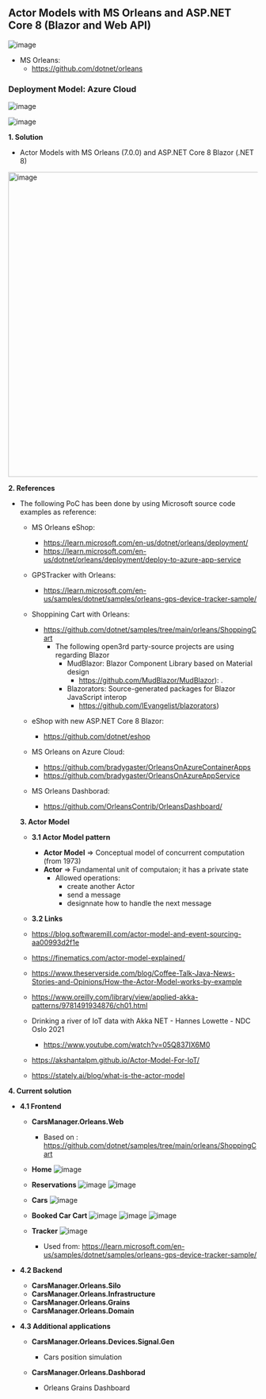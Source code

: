 ## Actor Models with MS Orleans and ASP.NET Core 8 (Blazor and Web API) 
![image](https://github.com/skowragn/Actor_Models_with_MSOrleans/assets/97020391/6db2bd87-79e9-4d22-9e75-e722e9841e51)
- MS Orleans: 
  - https://github.com/dotnet/orleans 
### Deployment Model: **Azure Cloud**

![image](https://github.com/skowragn/Actor_Models_with_MSOrleans/assets/97020391/b7b43d0d-29af-4c46-8866-1ea5e45adfa1)

![image](https://github.com/skowragn/Actor_Models_with_MSOrleans/assets/97020391/1f15ded8-b26b-466b-b628-6c8f5c0ddc05)

**1. Solution**
   - Actor Models with MS Orleans (7.0.0) and ASP.NET Core 8 Blazor (.NET 8)

<img width="614" alt="image" src="https://github.com/skowragn/Actor_Models_with_MSOrleans/assets/97020391/3fdad38c-d82e-474b-83ec-66645b1cbbeb">





     
**2. References**
 - The following PoC has been done by using Microsoft source code examples as reference:
     - MS Orleans eShop: 
       - https://learn.microsoft.com/en-us/dotnet/orleans/deployment/
       - https://learn.microsoft.com/en-us/dotnet/orleans/deployment/deploy-to-azure-app-service
    - GPSTracker with Orleans:
       - https://learn.microsoft.com/en-us/samples/dotnet/samples/orleans-gps-device-tracker-sample/
    - Shoppining Cart with Orleans:
       - https://github.com/dotnet/samples/tree/main/orleans/ShoppingCart
          - The following open3rd party-source projects are using regarding Blazor
            - MudBlazor: Blazor Component Library based on Material design
              - https://github.com/MudBlazor/MudBlazor): .
            - Blazorators: Source-generated packages for Blazor JavaScript interop
              - https://github.com/IEvangelist/blazorators)
   
    - eShop with new ASP.NET Core 8 Blazor:
       - https://github.com/dotnet/eshop
    - MS Orleans on Azure Cloud: 
       - https://github.com/bradygaster/OrleansOnAzureContainerApps
       - https://github.com/bradygaster/OrleansOnAzureAppService
    - MS Orleans Dashborad:
       - https://github.com/OrleansContrib/OrleansDashboard/

   **3. Actor Model**
     - **3.1 Actor Model pattern**
     
       - **Actor Model** => Conceptual model of concurrent computation (from 1973)
       - **Actor** => Fundamental unit of computaion; it has a private state
          - Allowed operations:
            - create another Actor
            - send a message
            - designnate how to handle the next message

     - **3.2 Links**
      - https://blog.softwaremill.com/actor-model-and-event-sourcing-aa00993d2f1e
      - https://finematics.com/actor-model-explained/
      - https://www.theserverside.com/blog/Coffee-Talk-Java-News-Stories-and-Opinions/How-the-Actor-Model-works-by-example
      - https://www.oreilly.com/library/view/applied-akka-patterns/9781491934876/ch01.html 
      - Drinking a river of IoT data with Akka NET - Hannes Lowette - NDC Oslo 2021
         - https://www.youtube.com/watch?v=05Q837IX6M0
      - https://akshantalpm.github.io/Actor-Model-For-IoT/ 
      - https://stately.ai/blog/what-is-the-actor-model  

 **4. Current solution**
  - **4.1 Frontend**
    - **CarsManager.Orleans.Web**
      - Based on : https://github.com/dotnet/samples/tree/main/orleans/ShoppingCart
    - **Home**
        ![image](https://github.com/skowragn/Actor_Models_with_MSOrleans/assets/97020391/c64e4b7d-dd83-4d88-91c7-8b1f4e8db8ef)
      
    - **Reservations**
        ![image](https://github.com/skowragn/Actor_Models_with_MSOrleans/assets/97020391/86b3d254-05bf-4385-af05-f7115233106c)
        ![image](https://github.com/skowragn/Actor_Models_with_MSOrleans/assets/97020391/b938b747-da2c-49fb-a9eb-22b26035bba3)

    - **Cars**
        ![image](https://github.com/skowragn/Actor_Models_with_MSOrleans/assets/97020391/43683a13-7b2e-41a6-88ae-7e36deee5acd)
      
    - **Booked Car Cart**
        ![image](https://github.com/skowragn/Actor_Models_with_MSOrleans/assets/97020391/3b0bdc5f-5657-49e1-b02e-8d375b31e1fa)
        ![image](https://github.com/skowragn/Actor_Models_with_MSOrleans/assets/97020391/15cf547c-858b-4139-80dc-255cff25f3b7)
        ![image](https://github.com/skowragn/Actor_Models_with_MSOrleans/assets/97020391/c4f79f05-824e-4e11-901f-7bbc9ce4d319)


    - **Tracker**
        ![image](https://github.com/skowragn/Actor_Models_with_MSOrleans/assets/97020391/15501bae-23c2-44b3-ae29-e7b587ab15d6)
        - Used from: https://learn.microsoft.com/en-us/samples/dotnet/samples/orleans-gps-device-tracker-sample/

 - **4.2 Backend**
     - **CarsManager.Orleans.Silo**
     - **CarsManager.Orleans.Infrastructure**
     - **CarsManager.Orleans.Grains**
     - **CarsManager.Orleans.Domain**

  - **4.3 Additional applications**
     - **CarsManager.Orleans.Devices.Signal.Gen**
         - Cars position simulation
  
     - **CarsManager.Orleans.Dashborad**
         - Orleans Grains Dashboard
